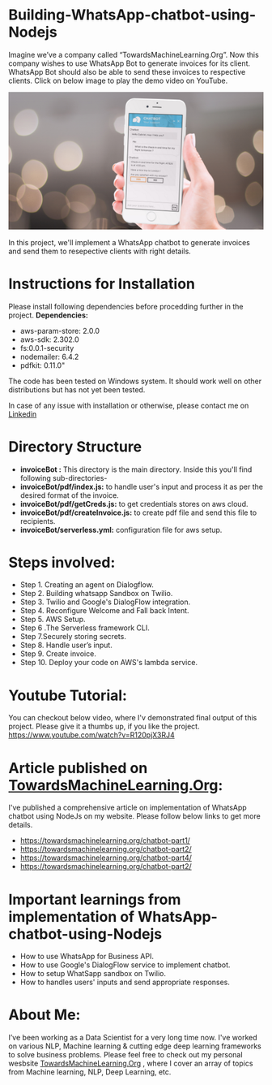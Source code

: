 # Building-WhatsApp-chatbot-using-Nodejs

Imagine we’ve a company called “TowardsMachineLearning.Org”. Now this company wishes to use WhatsApp Bot to generate invoices for its client. WhatsApp Bot should also be able to send these invoices to respective clients. Click on below image to play the demo video on YouTube.

[![WhatsApp-chatbot](https://github.com/Praveen76/Building-chatbot-using-Nodejs/blob/master/invoiceBot/WhatsApp%20chatbot.webp)](https://www.youtube.com/watch?v=R120pjX3RJ4)

In this project, we'll implement a WhatsApp chatbot to generate invoices and send them to resepective clients with right details.

# Instructions for Installation
Please install following dependencies before procedding further in the project.
**Dependencies:**
  * aws-param-store: 2.0.0  
  * aws-sdk: 2.302.0  
  * fs:0.0.1-security  
  * nodemailer: 6.4.2  
  * pdfkit: 0.11.0"

The code has been tested on Windows system. It should work well on other distributions but has not yet been tested.

In case of any issue with installation or otherwise, please contact me on [Linkedin](https://www.linkedin.com/in/praveen-kumar-anwla-49169266/)

# Directory Structure
* **invoiceBot :** This directory is the main directory. Inside this you'll find following sub-directories-
* **invoiceBot/pdf/index.js:** to handle user's input and process it as per the desired format of the invoice.
* **invoiceBot/pdf/getCreds.js:** to get credentials stores on aws cloud.
* **invoiceBot/pdf/createInvoice.js:** to create pdf file and send this file to recipients.
* **invoiceBot/serverless.yml:** configuration file for aws setup.

# **Steps involved:**
   * Step 1. Creating an agent on Dialogflow.
   * Step 2. Building whatsapp Sandbox on Twilio.
   * Step 3. Twilio and Google's DialogFlow integration.
   * Step 4. Reconfigure Welcome and Fall back Intent.
   * Step 5. AWS Setup.
   * Step 6 .The Serverless framework CLI.
   * Step 7.Securely storing secrets.
   * Step 8. Handle user’s input.
   * Step 9. Create invoice.
   * Step 10. Deploy your code on AWS's lambda service.


# Youtube Tutorial:
You can checkout below video, where I'v demonstrated final output of this project. Please give it a thumbs up, if you like the project.
https://www.youtube.com/watch?v=R120pjX3RJ4


# **Article published on [TowardsMachineLearning.Org](https://towardsmachinelearning.org/):** 
I've published a comprehensive article on implementation of WhatsApp chatbot using NodeJs on my website. Please follow below links to get more details.
   * https://towardsmachinelearning.org/chatbot-part1/
   * https://towardsmachinelearning.org/chatbot-part2/
   * https://towardsmachinelearning.org/chatbot-part4/
   * https://towardsmachinelearning.org/chatbot-part2/

# **Important learnings from implementation of WhatsApp-chatbot-using-Nodejs**
   * How to use WhatsApp for Business API.
   * How to use Google's DialogFlow service to implement chatbot.
   * How to setup WhatSapp sandbox on Twilio.
   * How to handles users' inputs and send appropriate responses.

# **About Me:**
I’ve been working as a Data Scientist for a very long time now. I've worked on various NLP, Machine learning & cutting edge deep learning frameworks to solve business problems. Please feel free to check out my personal wesbsite [TowardsMachineLearning.Org](https://towardsmachinelearning.org/) , where I cover an array of topics from Machine learning, NLP, Deep Learning, etc.



